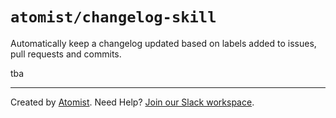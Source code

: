 # `atomist/changelog-skill`

Automatically keep a changelog updated based on labels added to issues, pull requests and commits.

<!---atomist-skill-readme:start--->

tba

<!---atomist-skill-readme:end--->
 
---

Created by [Atomist][atomist].
Need Help?  [Join our Slack workspace][slack].

[atomist]: https://atomist.com/ (Atomist - How Teams Deliver Software)
[slack]: https://join.atomist.com/ (Atomist Community Slack)
